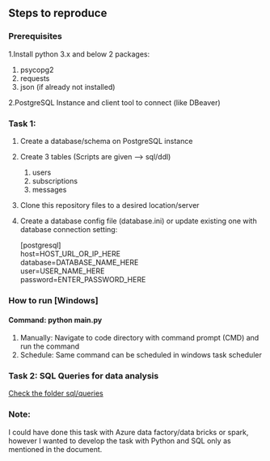 
## Steps to reproduce

### Prerequisites
1.Install python 3.x and below 2 packages:
   1. psycopg2
   2. requests 
   3. json (if already not installed)

2.PostgreSQL Instance and client tool to connect (like DBeaver)

### Task 1: 
1. Create a database/schema on PostgreSQL instance
2. Create 3 tables (Scripts are given --> sql/ddl)
   1. users
   2. subscriptions
   3. messages
3. Clone this repository files to a desired location/server
4. Create a database config file (database.ini) or update existing one with database connection setting:
  
    [postgresql]<br />
    host=HOST_URL_OR_IP_HERE<br />
    database=DATABASE_NAME_HERE<br />
    user=USER_NAME_HERE<br />
    password=ENTER_PASSWORD_HERE<br />

### How to run [Windows]
#### Command: python main.py
1. Manually: Navigate to code directory with command prompt (CMD) and run the command 
2. Schedule: Same command can be scheduled in windows task scheduler

### Task 2: SQL Queries for data analysis
[Check the folder sql/queries ](https://github.com/sanojtomar/data-engineer-spark-networks/tree/master/sql/queries#how-many-total-messages-are-being-sent-every-day)
    

### Note:
I could have done this task with Azure data factory/data bricks or spark, 
however I wanted to develop the task with Python and SQL only as mentioned in the document.


